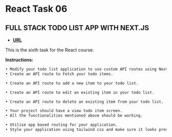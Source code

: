 # React Task 06

## FULL STACK TODO LIST APP WITH NEXT.JS

- **[URL](https://react-tasks-chi-orcin.vercel.app/)**

This is the sixth task for the React course.

**Instructions:**

```markdown
• Modify your todo list application to use custom API routes using Next.js
• Create an API route to Fetch your todo items.

• Create an API route to add a new item to your todo list.

• Create an API route to edit an existing item in your todo list.

• Create an API route to delete an existing item from your todo list.

• Your project should have a view todo item screen.
• All the functionalities mentioned above should be working.

• Utilise app based routing for your application.
• Style your application using tailwind css and make sure it looks presentable and responsive.
```
